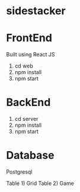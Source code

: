 # sidestacker

# FrontEnd
Built using React JS
1) cd web
2) npm install
3) npm start


# BackEnd
1) cd server
2) npm install
3) npm start

# Database
Postgresql

Table 1) Grid
Table 2) Game